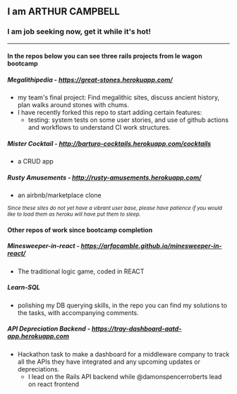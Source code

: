 ## I am ARTHUR CAMPBELL
### I am job seeking now, get it while it's hot!
***
#### In the repos below you can see three rails projects from le wagon bootcamp
##### Megalithipedia - https://great-stones.herokuapp.com/
* my team's final project: Find megalithic sites, discuss ancient history, plan walks around stones with chums.
* I have recently forked this repo to start adding certain features:
    * testing: system tests on some user stories, and use of github actions and workflows to understand CI work structures.
##### Mister Cocktail - http://barturo-cocktails.herokuapp.com/cocktails
* a CRUD app
##### Rusty Amusements - http://rusty-amusements.herokuapp.com/
* an airbnb/marketplace clone

<sup>_Since these sites do not yet have a vibrant user base, please have patience if you would like to load them as heroku will have put them to sleep._</sup>

#### Other repos of work since bootcamp completion
##### Minesweeper-in-react - https://arfacamble.github.io/minesweeper-in-react/
* The traditional logic game, coded in REACT
##### Learn-SQL
* polishing my DB querying skills, in the repo you can find my solutions to the tasks, with accompanying comments.
##### API Depreciation Backend - https://tray-dashboard-aatd-app.herokuapp.com
* Hackathon task to make a dashboard for a middleware company to track all the APIs they have integrated and any upcoming updates or depreciations.
   * I lead on the Rails API backend while @damonspencerroberts lead on react frontend
